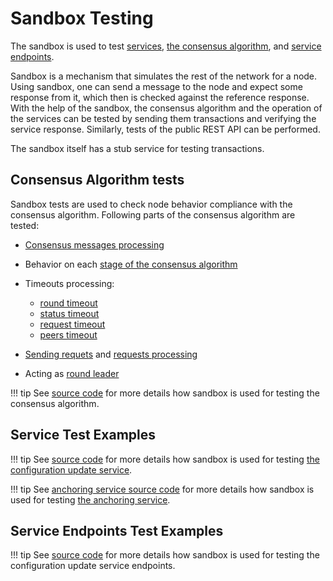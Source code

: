 # Sandbox Testing

The sandbox is used to test [services](../architecture/services.md),
[the consensus algorithm](consensus/specification.md),
and [service endpoints](../glossary.md#service-endpoint).

Sandbox is a mechanism that simulates the rest of the network for a node. Using
sandbox, one can send a message to the node and expect some response from it,
which then is checked against the reference response. With the help of the
sandbox, the consensus algorithm and the operation of the services can be tested
by sending them transactions and verifying the service response. Similarly,
tests of the public REST API can be performed.

The sandbox itself has a stub service for testing transactions.

## Consensus Algorithm tests

Sandbox tests are used to check node behavior compliance with the consensus algorithm.
Following parts of the consensus algorithm are tested:

- [Consensus messages processing](consensus/specification.md#message-processing)
- Behavior on each [stage of the consensus algorithm](consensus/specification.md#consensus-algorithm-stages)
- Timeouts processing:

    - [round timeout](consensus/specification.md#round-timeout-processing)
    - [status timeout](consensus/specification.md#status-timeout-processing)
    - [request timeout](consensus/requests.md#request-timeout)
    - [peers timeout](consensus/requests.md#peers-timeout)

- [Sending requets](consensus/requests.md#sending-requests) and
  [requests processing](consensus/requests.md#requests-processing)
- Acting as [round leader](../architecture/consensus.md#strawman-version)

!!! tip
    See [source code](https://github.com/exonum/exonum-core/blob/master/sandbox/tests/consensus.rs)
    for more details how sandbox is used for testing the consensus algorithm.

## Service Test Examples

!!! tip
    See [source code](https://github.com/exonum/exonum-configuration/blob/master/sandbox_tests/src/lib.rs)
    for more details how sandbox is used for testing
    [the configuration update service](configuration-updater.md).

!!! tip
    See [anchoring service source code](https://github.com/exonum/exonum-btc-anchoring/tree/master/sandbox_tests/tests)
    for more details how sandbox is used for testing [the anchoring service](bitcoin-anchoring.md).

## Service Endpoints Test Examples

!!! tip
    See [source code](https://github.com/exonum/exonum-configuration/blob/master/sandbox_tests/src/api_tests.rs)
    for more details how sandbox is used for testing the configuration update
    service endpoints.
